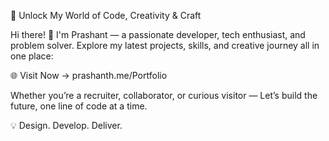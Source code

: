 🎯 Unlock My World of Code, Creativity & Craft

Hi there! 👋
I'm Prashant — a passionate developer, tech enthusiast, and problem solver.
Explore my latest projects, skills, and creative journey all in one place:

🌐 Visit Now → prashanth.me/Portfolio

Whether you’re a recruiter, collaborator, or curious visitor —
Let’s build the future, one line of code at a time.

💡 Design. Develop. Deliver.
